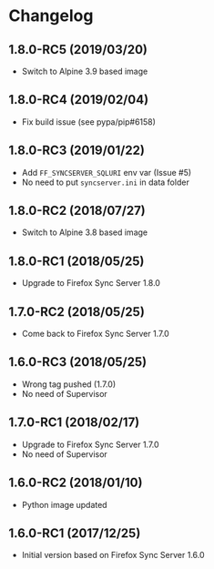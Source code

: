 # Changelog

## 1.8.0-RC5 (2019/03/20)

* Switch to Alpine 3.9 based image

## 1.8.0-RC4 (2019/02/04)

* Fix build issue (see pypa/pip#6158)

## 1.8.0-RC3 (2019/01/22)

* Add `FF_SYNCSERVER_SQLURI` env var (Issue #5)
* No need to put `syncserver.ini` in data folder

## 1.8.0-RC2 (2018/07/27)

* Switch to Alpine 3.8 based image

## 1.8.0-RC1 (2018/05/25)

* Upgrade to Firefox Sync Server 1.8.0

## 1.7.0-RC2 (2018/05/25)

* Come back to Firefox Sync Server 1.7.0

## 1.6.0-RC3 (2018/05/25)

* Wrong tag pushed (1.7.0)
* No need of Supervisor

## 1.7.0-RC1 (2018/02/17)

* Upgrade to Firefox Sync Server 1.7.0
* No need of Supervisor

## 1.6.0-RC2 (2018/01/10)

* Python image updated

## 1.6.0-RC1 (2017/12/25)

* Initial version based on Firefox Sync Server 1.6.0
